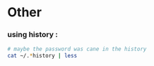 # Other

### using history :&#x20;

```bash
# maybe the password was cane in the history 
cat ~/.*history | less
```
